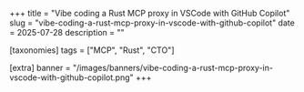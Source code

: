 +++
title = "Vibe coding a Rust MCP proxy in VSCode with GitHub Copilot"
slug = "vibe-coding-a-rust-mcp-proxy-in-vscode-with-github-copilot"
date = 2025-07-28
description = ""

[taxonomies]
tags = ["MCP", "Rust", "CTO"]

[extra]
banner = "/images/banners/vibe-coding-a-rust-mcp-proxy-in-vscode-with-github-copilot.png"
+++

